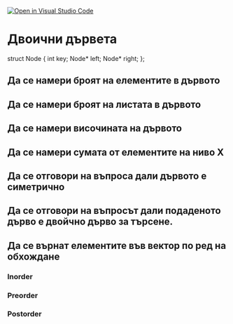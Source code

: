 [![Open in Visual Studio Code](https://classroom.github.com/assets/open-in-vscode-c66648af7eb3fe8bc4f294546bfd86ef473780cde1dea487d3c4ff354943c9ae.svg)](https://classroom.github.com/online_ide?assignment_repo_id=9269639&assignment_repo_type=AssignmentRepo)
# Двоични дървета

struct Node {
  int key;
  Node* left;
  Node* right;
};

## Да се намери броят на елементите в дървото
## Да се намери броят на листата в дървото
## Да се намери височината на дървото
## Да се намери сумата от елементите на ниво X
## Да се отговори на въпроса дали дървото е симетрично
## Да се отговори на въпросът дали подаденото дърво е двойчно дърво за търсене.
## Да се върнат елементите във вектор по ред на обхождане
### Inorder
### Preorder
### Postorder

